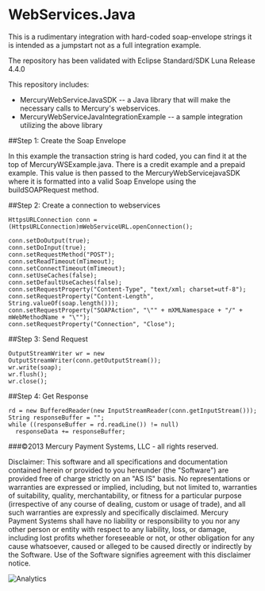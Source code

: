 WebServices.Java
=====================

This is a rudimentary integration with hard-coded soap-envelope strings it is intended as a jumpstart not as a full integration example.

The repository has been validated with Eclipse Standard/SDK Luna Release 4.4.0

This repository includes:

* MercuryWebServiceJavaSDK -- a Java library that will make the necessary calls to Mercury's webservices.
* MercuryWebServiceJavaIntegrationExample -- a sample integration utilizing the above library

##Step 1: Create the Soap Envelope

In this example the transaction string is hard coded, you can find it at the top of MercuryWSExample.java.  There is a credit example and a prepaid example.  This value is then passed to the MercuryWebServicejavaSDK where it is formatted into a valid Soap Envelope using the buildSOAPRequest method.

##Step 2: Create a connection to webservices

```
HttpsURLConnection conn = (HttpsURLConnection)mWebServiceURL.openConnection();

conn.setDoOutput(true);
conn.setDoInput(true);
conn.setRequestMethod("POST");
conn.setReadTimeout(mTimeout);
conn.setConnectTimeout(mTimeout);
conn.setUseCaches(false);
conn.setDefaultUseCaches(false);
conn.setRequestProperty("Content-Type", "text/xml; charset=utf-8");
conn.setRequestProperty("Content-Length", String.valueOf(soap.length()));
conn.setRequestProperty("SOAPAction", "\"" + mXMLNamespace + "/" + mWebMethodName + "\"");
conn.setRequestProperty("Connection", "Close");
```


##Step 3: Send Request

```
OutputStreamWriter wr = new OutputStreamWriter(conn.getOutputStream());
wr.write(soap);
wr.flush();
wr.close();
```

##Step 4: Get Response

```
rd = new BufferedReader(new InputStreamReader(conn.getInputStream()));
String responseBuffer = "";
while ((responseBuffer = rd.readLine()) != null)
  responseData += responseBuffer;
```


###©2013 Mercury Payment Systems, LLC - all rights reserved.

Disclaimer:
This software and all specifications and documentation contained herein or provided to you hereunder (the "Software") are provided free of charge strictly on an "AS IS" basis. No representations or warranties are expressed or implied, including, but not limited to, warranties of suitability, quality, merchantability, or fitness for a particular purpose (irrespective of any course of dealing, custom or usage of trade), and all such warranties are expressly and specifically disclaimed. Mercury Payment Systems shall have no liability or responsibility to you nor any other person or entity with respect to any liability, loss, or damage, including lost profits whether foreseeable or not, or other obligation for any cause whatsoever, caused or alleged to be caused directly or indirectly by the Software. Use of the Software signifies agreement with this disclaimer notice.

![Analytics](https://ga-beacon.appspot.com/UA-60858025-25/WebServices.Java/readme?pixel)
